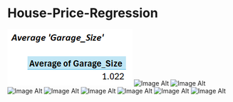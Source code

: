 # House-Price-Regression
![Image Alt](https://github.com/CynthiaBanjo/House-Price-Regression/blob/09659fe049a98ae43e475a34fa22f8a441eaf408/Average%20Garage%20Size.png)
![Image Alt]()
![Image Alt]()
![Image Alt]()
![Image Alt]()
![Image Alt]()
![Image Alt]()
![Image Alt]()
![Image Alt]()
